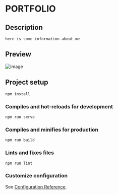 # PORTFOLIO
## Description
```
here is some information about me
```

## Preview
![image](https://github.com/ENIO1910/portfolio/assets/63077435/4f060baf-054f-42d2-94dc-d224ca24e41b)


## Project setup
```
npm install
```

### Compiles and hot-reloads for development
```
npm run serve
```

### Compiles and minifies for production
```
npm run build
```

### Lints and fixes files
```
npm run lint
```

### Customize configuration
See [Configuration Reference](https://cli.vuejs.org/config/).

